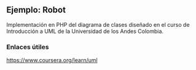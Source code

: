 ## Ejemplo: Robot

Implementación en PHP del diagrama de clases diseñado en el curso de
 Introducción a UML de la Universidad de los Andes Colombia.

### Enlaces útiles

https://www.coursera.org/learn/uml
